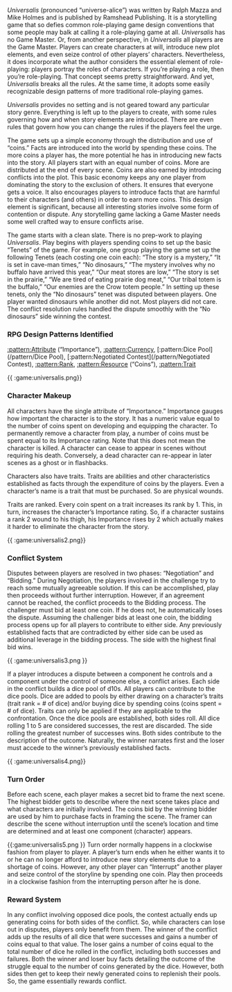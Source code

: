 *Universalis* (pronounced “universe-alice”) was written by Ralph Mazza and Mike
Holmes and is published by Ramshead Publishing. It is a storytelling game that so
defies common role-playing game design conventions that some people may balk at
calling it a role-playing game at all. *Universalis* has no Game Master. Or, from another
perspective, in *Universalis* all players are the Game Master. Players can create
characters at will, introduce new plot elements, and even seize control of other players’
characters. Nevertheless, it does incorporate what the author considers the essential
element of role-playing: players portray the roles of characters. If you’re playing a role,
then you’re role-playing. That concept seems pretty straightforward. And yet,
*Universalis* breaks all the rules. At the same time, it adopts some easily recognizable
design patterns of more traditional role-playing games.

*Universalis* provides no setting and is not geared toward any particular story genre.
Everything is left up to the players to create, with some rules governing how and when
story elements are introduced. There are even rules that govern how you can change the
rules if the players feel the urge.

The game sets up a simple economy through the distribution and use of “coins.” Facts
are introduced into the world by spending these coins. The more coins a player has, the
more potential he has in introducing new facts into the story. All players start with an
equal number of coins. More are distributed at the end of every scene. Coins are also
earned by introducing conflicts into the plot. This basic economy keeps any one player
from dominating the story to the exclusion of others. It ensures that everyone gets a
voice. It also encourages players to introduce facts that are harmful to their characters
(and others) in order to earn more coins. This design element is significant, because all
interesting stories involve some form of contention or dispute. Any storytelling game
lacking a Game Master needs some well crafted way to ensure conflicts arise.

The game starts with a clean slate. There is no prep-work to playing *Universalis*. Play
begins with players spending coins to set up the basic “Tenets” of the game. For
example, one group playing the game set up the following Tenets (each costing one
coin each): “The story is a mystery,” “It is set in cave-man times,” “No dinosaurs,”
“The mystery involves why no buffalo have arrived this year,” “Our meat stores are
low,” “The story is set in the prairie,” “We are tired of eating prairie dog meat,” “Our
tribal totem is the buffalo,” “Our enemies are the Crow totem people.” In setting up
these tenets, only the “No dinosaurs” tenet was disputed between players. One player
wanted dinosaurs while another did not. Most players did not care. The conflict
resolution rules handled the dispute smoothly with the “No dinosaurs” side winning the
contest.

### RPG Design Patterns Identified

[:pattern:Attribute](/pattern/Attribute) (“Importance”), [:pattern:Currency](/pattern/Currency), [:pattern:Dice Pool](/pattern/Dice Pool), [:pattern:Negotiated Contest](/pattern/Negotiated Contest), [:pattern:Rank](/pattern/Rank), [:pattern:Resource](/pattern/Resource)
(“Coins”), [:pattern:Trait](/pattern/Trait)

{{ :game:universalis.png}}
### Character Makeup

All characters have the single attribute of “Importance.”
Importance gauges how important the character is to the
story. It has a numeric value equal to the number of coins
spent on developing and equipping the character. To
permanently remove a character from play, a number of
coins must be spent equal to its Importance rating. Note
that this does not mean the character is killed. A character
can cease to appear in scenes without requiring his death.
Conversely, a dead character can re-appear in later scenes as a ghost or in flashbacks.

Characters also have traits. Traits are abilities and other characteristics established as
facts through the expenditure of coins by the players. Even a character’s name is a trait
that must be purchased. So are physical wounds.

Traits are ranked. Every coin spent on a trait increases its rank by 1. This, in turn,
increases the character’s Importance rating. So, if a character sustains a rank 2 wound
to his thigh, his Importance rises by 2 which actually makes it harder to eliminate the
character from the story.

{{ :game:universalis2.png}}

### Conflict System

Disputes between players are
resolved in two phases:
“Negotiation” and “Bidding.”
During Negotiation, the players
involved in the challenge try to
reach some mutually agreeable
solution. If this can be
accomplished, play then proceeds
without further interruption. However, if an agreement cannot be reached, the conflict
proceeds to the Bidding process. The challenger must bid at least one coin. If he does
not, he automatically loses the dispute. Assuming the challenger bids at least one coin,
the bidding process opens up for all players to contribute to either side. Any previously
established facts that are contradicted by either side can be used as additional leverage
in the bidding process. The side with the highest final bid wins.

{{ :game:universalis3.png }}

If a player introduces a dispute between a component he controls and a component
under the control of someone else, a conflict arises. Each side in the conflict builds a
dice pool of d10s. All players can contribute to the dice pools. Dice are added to pools
by either drawing on a character’s traits (trait rank = # of dice) and/or buying dice by
spending coins (coins spent = # of dice). Traits can only be applied if they are
applicable to the confrontation. Once the dice pools are established, both sides roll. All
dice rolling 1 to 5 are considered successes, the rest are discarded. The side rolling the
greatest number of successes wins. Both sides contribute to the description of the
outcome. Naturally, the winner narrates first and the loser must accede to the winner’s
previously established facts.

{{ :game:universalis4.png}}
### Turn Order

Before each scene, each player makes a secret bid to frame the next scene. The highest
bidder gets to describe where the next scene takes place and what characters are initially
involved. The coins bid by the winning bidder are used by him to purchase facts in
framing the scene. The framer can describe the scene without interruption until the
scene’s location and time are determined and at least one component (character)
appears.

{{:game:universalis5.png }}
Turn order normally happens in a clockwise fashion from player to player. A player’s
turn ends when he either wants it to or he can no longer afford to introduce new story
elements due to a shortage of coins. However, any other player can “Interrupt” another
player and seize control of the storyline by spending one coin. Play then proceeds in a
clockwise fashion from the interrupting person after he is done.

### Reward System

In any conflict involving opposed dice pools, the contest actually ends up generating
coins for both sides of the conflict. So, while characters can lose out in disputes,
players only benefit from them. The winner of the conflict adds up the results of all
dice that were successes and gains a number of coins equal to that value. The loser
gains a number of coins equal to the total number of dice he rolled in the conflict,
including both successes and failures. Both the winner and loser buy facts detailing the
outcome of the struggle equal to the number of coins generated by the dice. However,
both sides then get to keep their newly generated coins to replenish their pools. So, the
game essentially rewards conflict.

